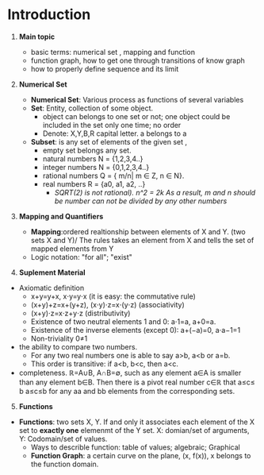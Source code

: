 # Introduction 
1. **Main topic** 
   - basic terms: numerical set , mapping and function 
   - function graph, how to get one through transitions of know graph 
   - how to properly define sequence and its limit 
2. **Numerical Set** 
   - **Numerical Set**: Various process as functions of several variables 
   - **Set**: Entity, collection of some object. 
     - object can belongs to one set or not; one object could be included in the set only one time; no order
     - Denote: X,Y,B,R capital letter. a belongs to a 
   - **Subset**: is any set of elements of the given set , 
     - empty set belongs any set. 
     - natural numbers N = {1,2,3,4..}
     - integer numbers N = {0,1,2,3,4..}
     - rational numbers Q = { m/n| m ∈ Z, n ∈ N}. 
     - real numbers R = {a0, a1, a2, ..}
       - *SQRT(2) is not rational). n^2 = 2k As a result, m and n should be number can not be divided by any other numbers*
 3. **Mapping and Quantifiers**
    - **Mapping**:ordered realtionship between elements of X and Y. (two sets X and Y)/ The rules takes an element from X and tells the set of mapped elements from Y
    - Logic notation: "for all"; "exist"
         
4. **Suplement Material** 
- Axiomatic definition
  - x+y=y+x, x⋅y=y⋅x (it is easy: the commutative rule)
  - (x+y)+z=x+(y+z), (x⋅y)⋅z=x⋅(y⋅z) (associativity)
  - (x+y)⋅z=x⋅z+y⋅z (distributivity)
  - Existence of two neutral elements 1 and 0: a⋅1=a, a+0=a.
  - Existence of the inverse elements (except 0): a+(−a)=0, a⋅a−1=1
   - Non-triviality 0≠1
- the ability to compare two numbers.
  - For any two real numbers one is able to say a>b, a<b or a=b.
  - This order is transitive: if a<b, b<c, then a<c.
- completeness. ℝ=A∪B, A∩B=∅, such as any element a∈A is smaller than any element b∈B. Then there is a pivot real number c∈ℝ that a≤c≤ b a≤c≤b for any aa and bb elements from the corresponding sets.

5. **Functions**
- **Functions**: two sets X, Y. If and only it associates each element of the X set to **exactly one** elemenmt of the Y set. X: domian/set of arguments, Y: Codomain/set of values.
  - Ways to describle function: table of values; algebraic; Graphical 
  - **Function Graph**: a certain curve on the plane, (x, f(x)), x belongs to the function domain. 
  

